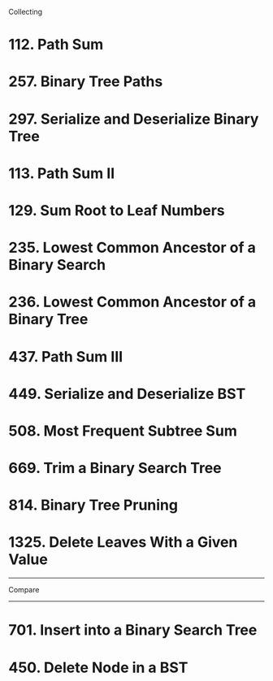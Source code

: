 Collecting
# 112. Path Sum
# 257. Binary Tree Paths
# 297. Serialize and Deserialize Binary Tree
# 113. Path Sum II
# 129. Sum Root to Leaf Numbers
# 235. Lowest Common Ancestor of a Binary Search
# 236. Lowest Common Ancestor of a Binary Tree
# 437. Path Sum III
# 449. Serialize and Deserialize BST
# 508. Most Frequent Subtree Sum
# 669. Trim a Binary Search Tree
# 814. Binary Tree Pruning
# 1325. Delete Leaves With a Given Value
---------------------------------------------
Compare

---------------------------------------------
# 701. Insert into a Binary Search Tree
# 450. Delete Node in a BST

